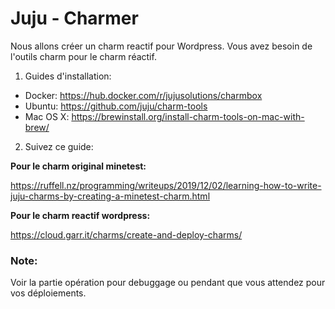 # Juju - Charmer

Nous allons créer un charm reactif pour Wordpress. Vous avez besoin de l'outils charm pour le charm réactif.

1. Guides d'installation:

- Docker: https://hub.docker.com/r/jujusolutions/charmbox
- Ubuntu: https://github.com/juju/charm-tools
- Mac OS X: https://brewinstall.org/install-charm-tools-on-mac-with-brew/

2. Suivez ce guide: 

**Pour le charm original minetest:** 

https://ruffell.nz/programming/writeups/2019/12/02/learning-how-to-write-juju-charms-by-creating-a-minetest-charm.html

**Pour le charm reactif wordpress:**

https://cloud.garr.it/charms/create-and-deploy-charms/

### Note: 

Voir la partie opération pour debuggage ou pendant que vous attendez pour vos déploiements.

